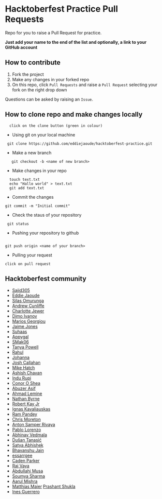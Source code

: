 # Hacktoberfest Practice Pull Requests

Repo for you to raise a Pull Request for practice.

**Just add your name to the end of the list and optionally, a link to your GitHub account**

## How to contribute

1. Fork the project
2. Make any changes in your forked repo
3. On this repo, click `Pull Requests` and raise a `Pull Request` selecting your fork on the right drop down

Questions can be asked by raising an `Issue`.

## How to clone repo and make changes locally

```
  click on the clone button (green in colour)

```

- Using git on your local machine

```
 git clone https://github.com/eddiejaoude/hacktoberfest-practice.git

```

- Make a new branch

```
   git checkout -b <name of new branch>

```

- Make changes in your repo

```
  touch text.txt
  echo "Hallo world" > text.txt
  git add text.txt

```

- Commit the changes

```
git commit -m "Initial commit"

```

- Check the staus of your repository

```
 git status

```

- Pushing your repository to github

```

git push origin <name of your branch>

```

- Pulling your request

```
click on pull request

```

## Hacktoberfest community

- [Sajid305](https://github.com/Sajid305)
- [Eddie Jaoude](https://github.com/eddiejaoude)
- [Silas Omurunga](https://github.com/Simbadeveloper)
- [Andrew Cunliffe](https://github.com/andrew-cunliffe)
- [Charlotte Jewer](https://github.com/Charlotte990)
- [Dimo Ivanov](https://github.com/divanoff)
- [Marios Georgiou](https://github.com/MariosGeorgiou)
- [Jaime Jones](https://github.com/jaime-lynn)
- [Suhaas](https://github.com/suhaaskataria)
- [Appygal](https://github.com/appygal)
- [SMak06](https://github.com/SMak06)
- [Tanya Powell](https://github.com/tanyapowell)
- [Rahul](https://github.com/kohli6010)
- [Johanna](https://github.com/Johanna-hub)
- [Josh Callahan](https://github.com/joshcallahan)
- [Mike Hatch](https://github.com/mikeshatch)
- [Ashish Chavan](https://github.com/AshishChavan98)
- [Indu Rupi](https://github.com/indurupi)
- [Conor O Shea](https://github.com/conoroshea1996)
- [Abuzer Asif](https://github.com/abuzerasif)
- [Ahmad Lemine](https://github.com/ahmadlemine/)
- [Nathan Byrne](https://github.com/naefun/)
- [Robert Kay Jr](https://github.com/RobertKayJr/)
- [Ignas Kavaliauskas](https://github.com/ignaskavaliauskas)
- [Ram Pandey](https://github.com/ram2510)
- [Chris Moreton](https://github.com/chris-moreton/)
- [Anton Samper Rivaya](https://github.com/antonsamper/)
- [Pablo Lorenzo](https://github.com/Ll2NZ/)
- [Abhinav Vedmala](https://github.com/mrswagbhinav/)
- [Dušan Tanasić](https://github.com/Duk4/)
- [Satya Abhishek](https://github.com/kashek85)
- [Bhavanshu Jain](https://github.com/bhavanshu-1112)
- [essarrgee](https://github.com/essarrgee)
- [Caden Parker](https://github.com/Ne0nWinds)
- [Raj Vaya](https://github.com/rajvaya)
- [Abdullahi Musa](https://github.com/Abdullahi001)
- [Soumya Sharma](https://github.com/soumyaa1804)
- [Aarul Mishra](https://github.com/Aarul14)
- [Matthias Maier](https://github.com/NukeTheFridge)
  [Prashant Shukla](https://github.com/prashantlv)
- [Ines Guerrero](https://github.com/inesgs12)
